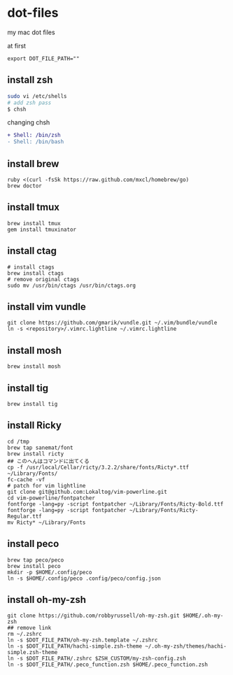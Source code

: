 dot-files
=========

my mac dot files

at first 
```
export DOT_FILE_PATH=""
```

install zsh
--

```bash
sudo vi /etc/shells
# add zsh pass
$ chsh
```

changing chsh

```diff
+ Shell: /bin/zsh
- Shell: /bin/bash
```

install brew 
--

```
ruby <(curl -fsSk https://raw.github.com/mxcl/homebrew/go)
brew doctor
```

install tmux
--

```
brew install tmux
gem install tmuxinator

```

install ctag
--

```
# install ctags
brew install ctags
# remove original ctags
sudo mv /usr/bin/ctags /usr/bin/ctags.org
```

install vim vundle
--

```
git clone https://github.com/gmarik/vundle.git ~/.vim/bundle/vundle
ln -s <repository>/.vimrc.lightline ~/.vimrc.lightline
```

## install mosh
```
brew install mosh
```

## install tig
```
brew install tig
```

## install Ricky
```
cd /tmp
brew tap sanemat/font
brew install ricty
## このへんはコマンドに出てくる
cp -f /usr/local/Cellar/ricty/3.2.2/share/fonts/Ricty*.ttf ~/Library/Fonts/
fc-cache -vf
# patch for vim lightline
git clone git@github.com:Lokaltog/vim-powerline.git
cd vim-powerline/fontpatcher
fontforge -lang=py -script fontpatcher ~/Library/Fonts/Ricty-Bold.ttf
fontforge -lang=py -script fontpatcher ~/Library/Fonts/Ricty-Regular.ttf
mv Ricty* ~/Library/Fonts
```
## install peco
```
brew tap peco/peco
brew install peco
mkdir -p $HOME/.config/peco
ln -s $HOME/.config/peco .config/peco/config.json
```

## install oh-my-zsh
```
git clone https://github.com/robbyrussell/oh-my-zsh.git $HOME/.oh-my-zsh
## remove link
rm ~/.zshrc
ln -s $DOT_FILE_PATH/oh-my-zsh.template ~/.zshrc
ln -s $DOT_FILE_PATH/hachi-simple.zsh-theme ~/.oh-my-zsh/themes/hachi-simple.zsh-theme
ln -s $DOT_FILE_PATH/.zshrc $ZSH_CUSTOM/my-zsh-config.zsh
ln -s $DOT_FILE_PATH/.peco_function.zsh $HOME/.peco_function.zsh
```
